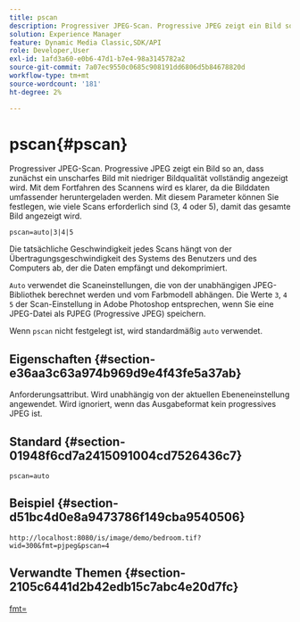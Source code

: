 ```yaml
---
title: pscan
description: Progressiver JPEG-Scan. Progressive JPEG zeigt ein Bild so an, dass zunächst ein unscharfes Bild mit niedriger Bildqualität vollständig angezeigt wird.
solution: Experience Manager
feature: Dynamic Media Classic,SDK/API
role: Developer,User
exl-id: 1afd3a60-e0b6-47d1-b7e4-98a3145782a2
source-git-commit: 7a07ec9550c0685c908191dd6806d5b84678820d
workflow-type: tm+mt
source-wordcount: '181'
ht-degree: 2%

---
```


# pscan{#pscan}

Progressiver JPEG-Scan. Progressive JPEG zeigt ein Bild so an, dass zunächst ein unscharfes Bild mit niedriger Bildqualität vollständig angezeigt wird. Mit dem Fortfahren des Scannens wird es klarer, da die Bilddaten umfassender heruntergeladen werden. Mit diesem Parameter können Sie festlegen, wie viele Scans erforderlich sind (3, 4 oder 5), damit das gesamte Bild angezeigt wird.

`pscan=auto|3|4|5`

Die tatsächliche Geschwindigkeit jedes Scans hängt von der Übertragungsgeschwindigkeit des Systems des Benutzers und des Computers ab, der die Daten empfängt und dekomprimiert.

`Auto` verwendet die Scaneinstellungen, die von der unabhängigen JPEG-Bibliothek berechnet werden und vom Farbmodell abhängen. Die Werte `3`, `4` `5` der Scan-Einstellung in Adobe Photoshop entsprechen, wenn Sie eine JPEG-Datei als PJPEG (Progressive JPEG) speichern.

Wenn `pscan` nicht festgelegt ist, wird standardmäßig `auto` verwendet.

## Eigenschaften {#section-e36aa3c63a974b969d9e4f43fe5a37ab}

Anforderungsattribut. Wird unabhängig von der aktuellen Ebeneneinstellung angewendet. Wird ignoriert, wenn das Ausgabeformat kein progressives JPEG ist.

## Standard {#section-01948f6cd7a2415091004cd7526436c7}

`pscan=auto`

## Beispiel {#section-d51bc4d0e8a9473786f149cba9540506}

`http://localhost:8080/is/image/demo/bedroom.tif?wid=300&fmt=pjpeg&pscan=4`

## Verwandte Themen {#section-2105c6441d2b42edb15c7abc4e20d7fc}

[fmt=](../../../../../is-api/http-ref/image-serving-api-ref/c-http-protocol-reference/c-command-reference/r-is-http-fmt.md#reference-cdf10043423b45ba9fe15157fb3ae37a)
